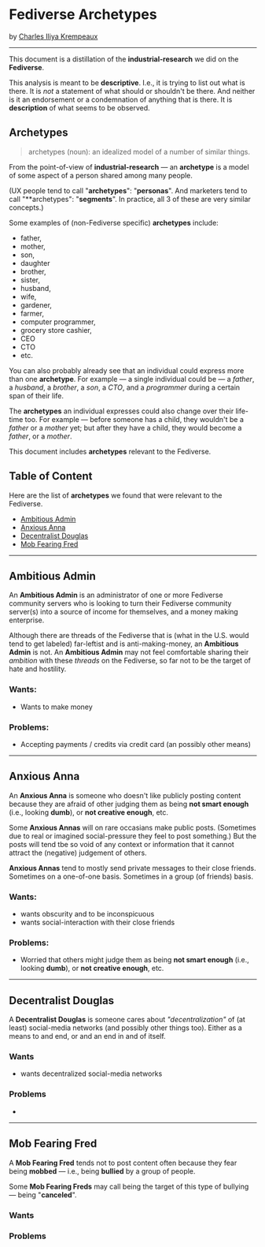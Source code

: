 # Fediverse Archetypes

by [Charles Iliya Krempeaux](http://changelog.ca/)

---

This document is a distillation of the **industrial-research** we did on the **Fediverse**.

This analysis is meant to be **descriptive**.
I.e., it is trying to list out what is there.
It is _not_ a statement of what should or shouldn't be there.
And neither is it an endorsement or a condemnation of anything that is there.
It is **description** of what seems to be observed.

## Archetypes

> archetypes (noun): an idealized model of a number of similar things.

From the point-of-view of **industrial-research** — an **archetype** is a model of some aspect of a person shared among many people.

(UX people tend to call "**archetypes**": "**personas**".
And marketers tend to call "**archetypes": "**segments**".
In practice, all 3 of these are very similar concepts.)

Some examples of (non-Fediverse specific) **archetypes** include:

* father,
* mother,
* son,
* daughter
* brother,
* sister,
* husband,
* wife,
* gardener,
* farmer,
* computer programmer,
* grocery store cashier,
* CEO
* CTO
* etc.

You can also probably already see that an individual could express more than one **archetype**.
For example — a single individual could be — a _father_, a _husband_, a _brother_, a _son_, a _CTO_, and a _programmer_ during a certain span of their life.

The **archetypes** an individual expresses could also change over their life-time too.
For example — before someone has a child, they wouldn't be a _father_ or a _mother_ yet; but after they have a child, they would become a _father_, or a _mother_.

This document includes **archetypes** relevant to the Fediverse.

## Table of Content

Here are the list of **archetypes** we found that were relevant to the Fediverse.

* [Ambitious Admin](#ambitious-admin)
* [Anxious Anna](#anxious-anna)
* [Decentralist Douglas](#decentralist-douglas)
* [Mob Fearing Fred](#mob-fearing-fred)

---

## Ambitious Admin

An **Ambitious Admin** is an administrator of one or more Fediverse community servers who is looking to turn their Fediverse community server(s) into a source of income for themselves, and a money making enterprise.

Although there are threads of the Fediverse that is (what in the U.S. would tend to get labeled) far-leftist and is anti-making-money, an **Ambitious Admin** is not.
An **Ambitious Admin** may not feel comfortable sharing their _ambition_ with these _threads_ on the Fediverse, so far not to be the target of hate and hostility.

### Wants:

* Wants to make money

### Problems:

* Accepting payments / credits via credit card (an possibly other means)

---

## Anxious Anna

An **Anxious Anna** is someone who doesn't like publicly posting content because they are afraid of other judging them as being **not smart enough** (i.e., looking **dumb**), or **not creative enough**, etc.

Some **Anxious Annas** will on rare occasians make public posts.
(Sometimes due to real or imagined social-pressure they feel to post something.)
But the posts will tend tbe so void of any context or information that it cannot attract the (negative) judgement of others.

**Anxious Annas** tend to mostly send private messages to their close friends.
Sometimes on a one-of-one basis.
Sometimes in a group (of friends) basis.

### Wants:

* wants obscurity and to be inconspicuous
* wants social-interaction with their close friends

### Problems:

* Worried that others might judge them as being **not smart enough** (i.e., looking **dumb**), or **not creative enough**, etc.

---

## Decentralist Douglas

A **Decentralist Douglas** is someone cares about _"decentralization"_ of (at least) social-media networks (and possibly other things too).
Either as a means to and end, or and an end in and of itself.

### Wants

* wants decentralized social-media networks

### Problems

* 

---

## Mob Fearing Fred

A **Mob Fearing Fred** tends not to post content often because they fear being **mobbed** — i.e., being **bullied** by a group of people.

Some **Mob Fearing Freds** may call being the target of this type of bullying — being "**canceled**".

### Wants

### Problems
